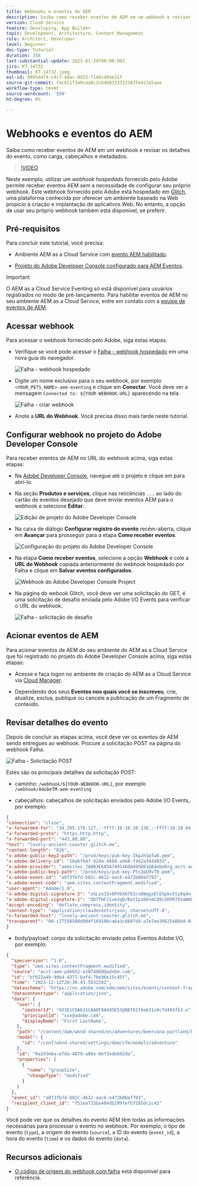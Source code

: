 ```yaml
---
title: Webhooks e eventos do AEM
description: Saiba como receber eventos de AEM em um webhook e revisar os detalhes do evento, como carga, cabeçalhos e metadados.
version: Cloud Service
feature: Developing, App Builder
topic: Development, Architecture, Content Management
role: Architect, Developer
level: Beginner
doc-type: Tutorial
duration: 358
last-substantial-update: 2023-01-29T00:00:00Z
jira: KT-14732
thumbnail: KT-14732.jpeg
exl-id: 00954d74-c4c7-4dac-8d23-7140c49ae31f
source-git-commit: f4c621f3a9caa8c2c64b8323312343fe421a5aee
workflow-type: tm+mt
source-wordcount: '550'
ht-degree: 0%

---
```


# Webhooks e eventos do AEM

Saiba como receber eventos de AEM em um webhook e revisar os detalhes do evento, como carga, cabeçalhos e metadados.

>[!VIDEO](https://video.tv.adobe.com/v/3427051?quality=12&learn=on)

Neste exemplo, utilizar um _webhook hospedado_ fornecido pelo Adobe permite receber eventos AEM sem a necessidade de configurar seu próprio webhook. Este webhook fornecido pelo Adobe está hospedado em [Glitch](https://glitch.com/), uma plataforma conhecida por oferecer um ambiente baseado na Web propício à criação e implantação de aplicativos Web. No entanto, a opção de usar seu próprio webhook também está disponível, se preferir.

## Pré-requisitos

Para concluir este tutorial, você precisa:

- Ambiente AEM as a Cloud Service com [evento AEM habilitado](https://developer.adobe.com/experience-cloud/experience-manager-apis/guides/events/#enable-aem-events-on-your-aem-cloud-service-environment).

- [Projeto do Adobe Developer Console configurado para AEM Eventos](https://developer.adobe.com/experience-cloud/experience-manager-apis/guides/events/#how-to-subscribe-to-aem-events-in-the-adobe-developer-console).

>[!IMPORTANT]
>
>O AEM as a Cloud Service Eventing só está disponível para usuários registrados no modo de pré-lançamento. Para habilitar eventos de AEM no seu ambiente AEM as a Cloud Service, entre em contato com a [equipe de eventos de AEM](mailto:grp-aem-events@adobe.com).

## Acessar webhook

Para acessar o webhook fornecido pelo Adobe, siga estas etapas:

- Verifique se você pode acessar o [Falha - webhook hospedado](https://lovely-ancient-coaster.glitch.me/) em uma nova guia do navegador.

  ![Falha - webhook hospedado](../assets/examples/webhook/glitch-hosted-webhook.png)

- Digite um nome exclusivo para o seu webhook, por exemplo `<YOUR_PETS_NAME>-aem-eventing` e clique em **Conectar**. Você deve ver a mensagem `Connected to: ${YOUR-WEBHOOK-URL}` aparecendo na tela.

  ![Falha - criar webhook](../assets/examples/webhook/glitch-create-webhook.png)

- Anote a **URL do Webhook**. Você precisa disso mais tarde neste tutorial.

## Configurar webhook no projeto do Adobe Developer Console

Para receber eventos de AEM no URL do webhook acima, siga estas etapas:

- Na [Adobe Developer Console](https://developer.adobe.com), navegue até o projeto e clique em para abri-lo.

- Na seção **Produtos e serviços**, clique nas reticências `...` ao lado do cartão de eventos desejado que deve enviar eventos AEM para o webhook e selecione **Editar**.

  ![Edição de projeto do Adobe Developer Console](../assets/examples/webhook/adobe-developer-console-project-edit.png)

- Na caixa de diálogo **Configurar registro de evento** recém-aberta, clique em **Avançar** para prosseguir para a etapa **Como receber eventos**.

  ![Configuração do projeto do Adobe Developer Console](../assets/examples/webhook/adobe-developer-console-project-configure.png)

- Na etapa **Como receber eventos**, selecione a opção **Webhook** e cole a **URL do Webhook** copiada anteriormente do webhook hospedado por Falha e clique em **Salvar eventos configurados**.

  ![Webhook do Adobe Developer Console Project](../assets/examples/webhook/adobe-developer-console-project-webhook.png)

- Na página do webook Glitch, você deve ver uma solicitação do GET, é uma solicitação de desafio enviada pelo Adobe I/O Events para verificar o URL do webhook.

  ![Falha - solicitação de desafio](../assets/examples/webhook/glitch-challenge-request.png)


## Acionar eventos de AEM

Para acionar eventos de AEM do seu ambiente do AEM as a Cloud Service que foi registrado no projeto do Adobe Developer Console acima, siga estas etapas:

- Acesse e faça logon no ambiente de criação do AEM as a Cloud Service via [Cloud Manager](https://my.cloudmanager.adobe.com/).

- Dependendo dos seus **Eventos nos quais você se inscreveu**, crie, atualize, exclua, publique ou cancele a publicação de um Fragmento de conteúdo.

## Revisar detalhes do evento

Depois de concluir as etapas acima, você deve ver os eventos de AEM sendo entregues ao webhook. Procure a solicitação POST na página do webhook Falha.

![Falha - Solicitação POST](../assets/examples/webhook/glitch-post-request.png)

Estes são os principais detalhes da solicitação POST:

- caminho: `/webhook/${YOUR-WEBHOOK-URL}`, por exemplo `/webhook/AdobeTM-aem-eventing`

- cabeçalhos: cabeçalhos de solicitação enviados pelo Adobe I/O Events, por exemplo:

```json
{
"connection": "close",
"x-forwarded-for": "34.205.178.127,::ffff:10.10.10.136,::ffff:10.10.84.114",
"x-forwarded-proto": "https,http,http",
"x-forwarded-port": "443,80,80",
"host": "lovely-ancient-coaster.glitch.me",
"content-length": "826",
"x-adobe-public-key2-path": "/prod/keys/pub-key-IkpzhSpTw0.pem",
"x-adobe-delivery-id": "18abfb47-d24a-4684-ade8-f442a3444033",
"x-adobe-provider": "aemsites_7ABB3E6A5A7491460A495D61@AdobeOrg_acct-aem-p46652-e1074060@adobe.com",
"x-adobe-public-key1-path": "/prod/keys/pub-key-Ptc2pD9vT9.pem",
"x-adobe-event-id": "a0f3fb7d-b02c-4612-aac6-e472b80af793",
"x-adobe-event-code": "aem.sites.contentFragment.modified",
"user-agent": "Adobe/1.0",
"x-adobe-digital-signature-2": "zGLso15+6PV6X6763/x6WqgxDlEXpkv5ty8q4njaq3aUngAI9VCcYonbScEjljRluzjZ05uMJmRfNxwjj60syxEJPuc0dpmMU635gfna7I4T7IaHs496wx4m2E5mvCM+aKbNQ+NPOutyTqI8Ovq29P2P87GIgMlGhAtOaxRVGNc6ksBxc2tCWbrKUhW8hPJ0sHphU499dN4TT32xrZaiRw4akT3M/hYydsA8dcWpJ7S4dpuDS21YyDHAB8s9Dawtr3fyPEyLgZzpwZDfCqQ8gdSCGqKscE4pScwqPkKOYCHDnBvDZVe583jhcZbHGjk7Ncp/FrgQk7avWsk5XlzcuA==",
"x-adobe-digital-signature-1": "QD7THFJ1vmJqD/BatIpzO6+ACQ9cSKPR7XVaW0LI7cN/xs7ucyri6dmkerOPe9EJpjGoqCg8rxWedrIRQB3lgVskChbHH3Ujx5YG0aTQLSd1Lsn5CFbW1U0l0GqId9Cnd6MccrqSznZXcdW1rMFuRk8+gqwabBifSaLbu3r30G5hmqQd72VtiYTE4m23O3jYIMiv62pRP+a+p4NjNj1XG320uRSry+BPniTjDJ6oN/Ng7aUEKML8idZ/ZTqeh/rJSrVO95UryUolFDRwDkRn5zKonbvhSLAeXzaPhvimWUHtldq9M1WTyRMpsBk8BRzaklxlq+woJ2UjYPUIEzjotw==",
"accept-encoding": "deflate,compress,identity",
"content-type": "application/cloudevents+json; charset=UTF-8",
"x-forwarded-host": "lovely-ancient-coaster.glitch.me",
"traceparent": "00-c27558588d994f169186ca6a3c6607d4-a7e7ee36625488d4-01"
}
```

- body/payload: corpo da solicitação enviado pelos Eventos Adobe I/O, por exemplo:

```json
{
  "specversion": "1.0",
  "type": "aem.sites.contentFragment.modified",
  "source": "acct:aem-p46652-e1074060@adobe.com",
  "id": "bf922a49-9db4-4377-baf4-70e96e15c45f",
  "time": "2023-12-12T20:36:43.583228Z",
  "dataschema": "https://ns.adobe.com/xdm/aem/sites/events/content-fragment-modified.json",
  "datacontenttype": "application/json",
  "data": {
    "user": {
      "imsUserId": "933E1F8A631CAA0F0A495E53@80761f6e631c0c7d495fb3.e",
      "principalId": "xxx@adobe.com",
      "displayName": "First LastName",
    },
    "path": "/content/dam/wknd-shared/en/adventures/beervana-portland/beervana-in-portland",
    "model": {
      "id": "/conf/wknd-shared/settings/dam/cfm/models/adventure"
    },
    "id": "9a2d3e6a-efda-4079-a86e-0ef2ede692da",
    "properties": [
      {
        "name": "groupSize",
        "changeType": "modified"
      }
    ]
  },
  "event_id": "a0f3fb7d-b02c-4612-aac6-e472b80af793",
  "recipient_client_id": "f51ea733ba404db299fefbf285dc1c42"
}
```

Você pode ver que os detalhes do evento AEM têm todas as informações necessárias para processar o evento no webhook. Por exemplo, o tipo de evento (`type`), a origem do evento (`source`), a ID do evento (`event_id`), a hora do evento (`time`) e os dados do evento (`data`).

## Recursos adicionais

- [O código de origem do webhook com falha](https://glitch.com/edit/#!/adorável-montanha-russa-antiga) está disponível para referência.
